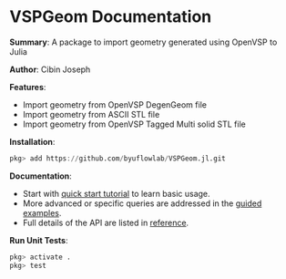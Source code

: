 # VSPGeom Documentation

**Summary**: A package to import geometry generated using OpenVSP to Julia

**Author**: Cibin Joseph

**Features**:

- Import geometry from OpenVSP DegenGeom file
- Import geometry from ASCII STL file
- Import geometry from OpenVSP Tagged Multi solid STL file

**Installation**:

```julia
pkg> add https://github.com/byuflowlab/VSPGeom.jl.git
```

**Documentation**:

- Start with [quick start tutorial](tutorial.md) to learn basic usage.
- More advanced or specific queries are addressed in the [guided examples](howto.md).
- Full details of the API are listed in [reference](reference.md).

**Run Unit Tests**:

```julia
pkg> activate .
pkg> test
```
